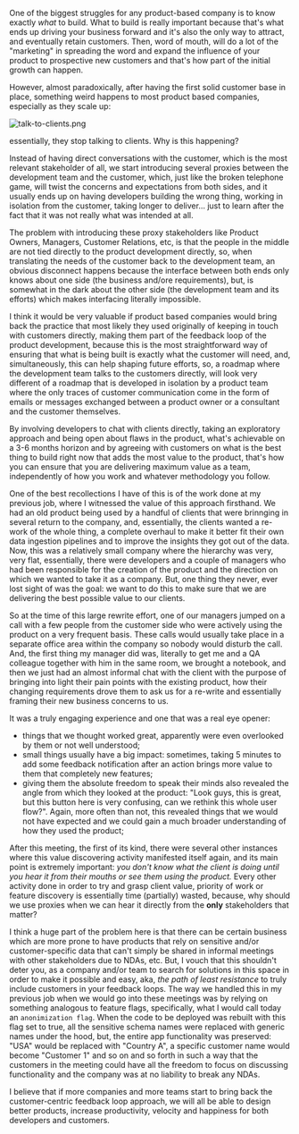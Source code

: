 One of the biggest struggles for any product-based company is to know exactly _what_ to build. What to build is really important because that's what ends up driving your business forward and it's also the only way to attract, and eventually retain customers. Then, word of mouth, will do a lot of the "marketing" in spreading the word and expand the influence of your product to prospective new customers and that's how part of the initial growth can happen.

However, almost paradoxically, after having the first solid customer base in place, something weird happens to most product based companies, especially as they scale up: 

![talk-to-clients.png]({{site.baseurl}}/images/talk-to-clients.png)

essentially, they stop talking to clients. Why is this happening?

Instead of having direct conversations with the customer, which is the most relevant stakeholder of all, we start introducing several proxies between the development team and the customer, which, just like the broken telephone game, will twist the concerns and expectations from both sides, and it usually ends up on having developers building the wrong thing, working in isolation from the customer, taking longer to deliver... just to learn after the fact that it was not really what was intended at all.

The problem with introducing these proxy stakeholders like Product Owners, Managers, Customer Relations, etc, is that the people in the middle are not tied directly to the product development directly, so, when translating the needs of the customer back to the development team, an obvious disconnect happens because the interface between both ends only knows about one side (the business and/ore requirements), but, is somewhat in the dark about the other side (the development team and its efforts) which makes interfacing literally impossible.

I think it would be very valuable if product based companies would bring back the practice that most likely they used originally of keeping in touch with customers directly, making them part of the feedback loop of the product development, because this is the most straightforward way of ensuring that what is being built is exactly what the customer will need, and, simultaneously, this can help shaping future efforts, so, a roadmap where the development team talks to the customers directly, will look very different of a roadmap that is developed in isolation by a product team where the only traces of customer communication come in the form of emails or messages exchanged between a product owner or a consultant and the customer themselves.

By involving developers to chat with clients directly, taking an exploratory approach and being open about flaws in the product, what's achievable on a 3-6 months horizon and by agreeing with customers on what is the best thing to build right now that adds the most value to the product, that's how you can ensure that you are delivering maximum value as a team, independently of how you work and whatever methodology you follow.

One of the best recollections I have of this is of the work done at my previous job, where I witnessed the value of this approach firsthand. We had an old product being used by a handful of clients that were brinnging in several return to the company, and, essentially, the clients wanted a re-work of the whole thing, a complete overhaul to make it better fit their own data ingestion pipelines and to improve the insights they got out of the data. Now, this was a relatively small company where the hierarchy was very, very flat, essentially, there were developers and a couple of managers who had been responsible for the creation of the product and the direction on which we wanted to take it as a company. But, one thing they never, ever lost sight of was the goal: we want to do this to make sure that we are delivering the best possible value to our clients. 

So at the time of this large rewrite effort, one of our managers jumped on a call with a few people from the customer side who were actively using the product on a very frequent basis. These calls would usually take place in a separate office area within the company so nobody would disturb the call. And, the first thing my manager did was, literally to get me and a QA colleague together with him in the same room, we brought a notebook, and then we just had an almost informal chat with the client with the purpose of bringing into light their pain points with the existing product, how their changing requirements drove them to ask us for a re-write and essentially framing their new business concerns to us.

It was a truly engaging experience and one that was a real eye opener:

- things that we thought worked great, apparently were even overlooked by them or not well understood;
- small things usually have a big impact: sometimes, taking 5 minutes to add some feedback notification after an action brings more value to them that completely new features;
- giving them the absolute freedom to speak their minds also revealed the angle from which they looked at the product: "Look guys, this is great, but this button here is very confusing, can we rethink this whole user flow?". Again, more often than not, this revealed things that we would not have expected and we could gain a much broader understanding of how they used the product;

After this meeting, the first of its kind, there were several other instances where this value discovering activity manifested itself again, and its main point is extremely important: _you don't know what the client is doing until you hear it from their mouths or see them using the product._ Every other activity done in order to try and grasp client value, priority of work or feature discovery is essentially time (partially) wasted, because, why should we use proxies when we can hear it directly from the **only** stakeholders that matter?

I think a huge part of the problem here is that there can be certain business which are more prone to have products that rely on sensitive and/or customer-specific data that can't simply be shared in informal meetings with other stakeholders due to NDAs, etc. But, I vouch that this shouldn't deter you, as a company and/or team to search for solutions in this space in order to make it possible and easy, aka, _the path of least resistance_ to truly include customers in your feedback loops. The way we handled this in my previous job when we would go into these meetings was by relying on something analogous to feature flags, specifically, what I would call today an `anonimization flag`. When the code to be deployed was rebuilt with this flag set to true, all the sensitive schema names were replaced with generic names under the hood, but, the entire app functionality was preserved: "USA" would be replaced with "Country A", a specific customer name would become "Customer 1" and so on and so forth in such a way that the customers in the meeting could have all the freedom to focus on discussing functionality and the company was at no liability to break any NDAs.

I believe that if more companies and more teams start to bring back the customer-centric feedback loop approach, we will all be able to design better products, increase productivity, velocity and happiness for both developers and customers.
